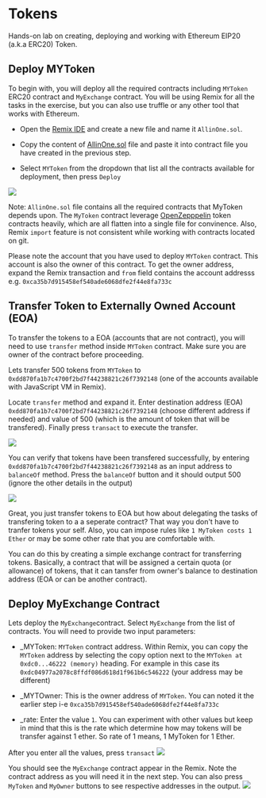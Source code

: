# Tokens
Hands-on lab on creating, deploying and working with Ethereum EIP20 (a.k.a ERC20) Token.

## Deploy MYToken
To begin with, you will deploy all the required contracts including ```MYToken``` ERC20 contract and ```MyExchange``` contract. You will be using Remix for all the tasks in the exercise, but you can also use truffle or any other tool that works with Ethereum.

* Open the [Remix IDE](https://remix.ethereum.org) and create a new file and name it ```AllinOne.sol```. 

* Copy the content of [AllinOne.sol](https://github.com/razi-rais/blockchain-workshop/blob/master/tokens/AllInOne.sol) file and paste it into contract file you have created in the previous step. 

* Select ```MYToken``` from the dropdown that list all the contracts available for deployment, then press ```Deploy```  

<img src="https://github.com/razi-rais/blockchain-workshop/blob/master/images/tokens-1.png">

  
  Note: ```AllinOne.sol``` file contains all the required contracts that MyToken depends upon. The ```MyToken``` contract       leverage [OpenZepppelin](https://github.com/OpenZeppelin/openzeppelin-solidity/tree/v1.2.0/contracts/token) token contracts   heavily, which are all flatten into a single file for convinence. Also, Remix ```import``` feature is not consistent while     working with contracts located on git.
  
Please note the account that you have used to deploy ```MYToken``` contract. This account is also the owner of this contract. To get the owner address, expand the Remix transaction and ```from``` field contains the account addresss e.g. ```0xca35b7d915458ef540ade6068dfe2f44e8fa733c```
  
## Transfer Token to Externally Owned Account (EOA) 
To transfer the tokens to a EOA (accounts that are not contract), you will need to use ```transfer``` method inside ```MYToken``` contract. Make sure you are owner of the contract before proceeding. 

Lets transfer 500 tokens from ```MYToken``` to ```0xdd870fa1b7c4700f2bd7f44238821c26f7392148``` (one of the accounts available with JavaScript VM in Remix). 

Locate ```transfer``` method and expand it. Enter destination address (EOA) ```0xdd870fa1b7c4700f2bd7f44238821c26f7392148``` (choose different address if needed) and value of 500 (which is the amount of token that will be transfered). Finally press ```transact``` to execute the transfer.

<img src="https://github.com/razi-rais/blockchain-workshop/blob/master/images/tokens-2.png">

You can verify that tokens have been transfered successfully, by entering ```0xdd870fa1b7c4700f2bd7f44238821c26f7392148``` as an input address to ```balanceOf``` method. Press the ```balanceOf``` button and it should output 500 (ignore the other details in the output)

<img src="https://github.com/razi-rais/blockchain-workshop/blob/master/images/tokens-3.png">

Great, you just transfer tokens to EOA but how about delegating the tasks of transfering token to a a seperate contract? That way you don't have to tranfer tokens your self. Also, you can impose rules like ```1 MyToken costs 1 Ether``` or may be some other rate that you are comfortable with. 

You can do this by creating a simple exchange contract for transferring tokens. Basically, a contract that will be assigned a  certain quota (or allowance) of tokens, that it can tansfer from owner's balance to destination address (EOA or can be another contract). 

## Deploy MyExchange Contract
Lets deploy the ```MyExchange```contract. Select ```MyExchange``` from the list of contracts. You will need to provide two input parameters:

* _MYToken: ```MYToken``` contract address. Within Remix, you can copy the ```MYToken``` address by selecting the copy option next to the ```MYToken at 0xdc0...46222 (memory)``` heading. For example in this case its ```0xdc04977a2078c8ffdf086d618d1f961b6c546222``` (your address may be different)

* _MYTOwner: This is the owner address of ```MYToken```. You can noted it the earlier step i-e ```0xca35b7d915458ef540ade6068dfe2f44e8fa733c```

* _rate: Enter the value ```1```. You can experiment with other values but keep in mind that this is the rate which determine how may tokens will be transfer against 1 ether. So rate of 1 means, 1 MyToken for 1 Ether.

After you enter all the values, press ```transact```
<img src="https://github.com/razi-rais/blockchain-workshop/blob/master/images/tokens-5.png">

You should see the ```MyExchange``` contract appear in the Remix. Note the contract address as you will need it in the next step. You can also press ```MyToken``` and ```MyOwner``` buttons to see respective addresses in the output.
<img src="https://github.com/razi-rais/blockchain-workshop/blob/master/images/tokens-6.png">





